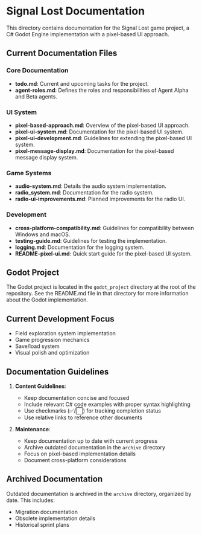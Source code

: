 # Signal Lost Documentation

This directory contains documentation for the Signal Lost game project, a C# Godot Engine implementation with a pixel-based UI approach.

## Current Documentation Files

### Core Documentation

- **todo.md**: Current and upcoming tasks for the project.
- **agent-roles.md**: Defines the roles and responsibilities of Agent Alpha and Beta agents.

### UI System

- **pixel-based-approach.md**: Overview of the pixel-based UI approach.
- **pixel-ui-system.md**: Documentation for the pixel-based UI system.
- **pixel-ui-development.md**: Guidelines for extending the pixel-based UI system.
- **pixel-message-display.md**: Documentation for the pixel-based message display system.

### Game Systems

- **audio-system.md**: Details the audio system implementation.
- **radio_system.md**: Documentation for the radio system.
- **radio-ui-improvements.md**: Planned improvements for the radio UI.

### Development

- **cross-platform-compatibility.md**: Guidelines for compatibility between Windows and macOS.
- **testing-guide.md**: Guidelines for testing the implementation.
- **logging.md**: Documentation for the logging system.
- **README-pixel-ui.md**: Quick start guide for the pixel-based UI system.

## Godot Project

The Godot project is located in the `godot_project` directory at the root of the repository. See the README.md file in that directory for more information about the Godot implementation.

## Current Development Focus

- Field exploration system implementation
- Game progression mechanics
- Save/load system
- Visual polish and optimization

## Documentation Guidelines

1. **Content Guidelines**:

   - Keep documentation concise and focused
   - Include relevant C# code examples with proper syntax highlighting
   - Use checkmarks (✅/⬜) for tracking completion status
   - Use relative links to reference other documents

2. **Maintenance**:
   - Keep documentation up to date with current progress
   - Archive outdated documentation in the `archive` directory
   - Focus on pixel-based implementation details
   - Document cross-platform considerations

## Archived Documentation

Outdated documentation is archived in the `archive` directory, organized by date. This includes:

- Migration documentation
- Obsolete implementation details
- Historical sprint plans
